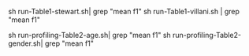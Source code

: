 
sh run-Table1-stewart.sh| grep "mean f1"
sh run-Table1-villani.sh | grep "mean f1"

sh run-profiling-Table2-age.sh| grep "mean f1"
sh run-profiling-Table2-gender.sh| grep "mean f1"